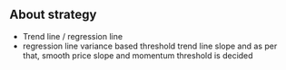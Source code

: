 ## About strategy
* Trend line / regression line
* regression line variance based threshold trend line slope and as per that, smooth price slope
 and momentum threshold is decided

